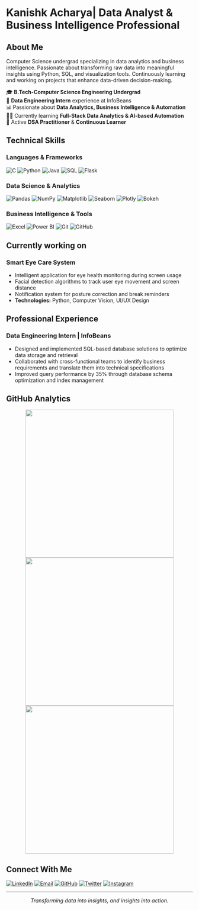 # Kanishk Acharya| Data Analyst & Business Intelligence Professional


## About Me
Computer Science undergrad specializing in data analytics and business intelligence. Passionate about transforming raw data into meaningful insights using Python, SQL, and visualization tools. Continuously learning and working on projects that enhance data-driven decision-making.

🎓 **B.Tech-Computer Science Engineering Undergrad**  
💼 **Data Engineering Intern** experience at InfoBeans  
📊 Passionate about **Data Analytics, Business Intelligence & Automation**  
👨‍💻 Currently learning **Full-Stack Data Analytics & AI-based Automation**  
🧠 Active **DSA Practitioner** & **Continuous Learner**  

## Technical Skills

### Languages & Frameworks
![C](https://img.shields.io/badge/C-A8B9CC?style=for-the-badge&logo=c&logoColor=black)
![Python](https://img.shields.io/badge/Python-3776AB?style=for-the-badge&logo=python&logoColor=white)
![Java](https://img.shields.io/badge/Java-007396?style=for-the-badge&logo=java&logoColor=white)
![SQL](https://img.shields.io/badge/SQL-4479A1?style=for-the-badge&logo=postgresql&logoColor=white)
![Flask](https://img.shields.io/badge/Flask-000000?style=for-the-badge&logo=flask&logoColor=white)

### Data Science & Analytics
![Pandas](https://img.shields.io/badge/Pandas-150458?style=for-the-badge&logo=pandas&logoColor=white)
![NumPy](https://img.shields.io/badge/Numpy-013243?style=for-the-badge&logo=numpy&logoColor=white)
![Matplotlib](https://img.shields.io/badge/Matplotlib-11557C?style=for-the-badge&logo=matplotlib&logoColor=white)
![Seaborn](https://img.shields.io/badge/Seaborn-009688?style=for-the-badge&logoColor=white)
![Plotly](https://img.shields.io/badge/Plotly-3F4F75?style=for-the-badge&logo=plotly&logoColor=white)
![Bokeh](https://img.shields.io/badge/Bokeh-FF7300?style=for-the-badge&logoColor=white)

### Business Intelligence & Tools
![Excel](https://img.shields.io/badge/Microsoft_Excel-217346?style=for-the-badge&logo=microsoft-excel&logoColor=white)
![Power BI](https://img.shields.io/badge/Power%20BI-F2C811?style=for-the-badge&logo=powerbi&logoColor=black)
![Git](https://img.shields.io/badge/Git-F05032?style=for-the-badge&logo=git&logoColor=white)
![GitHub](https://img.shields.io/badge/GitHub-181717?style=for-the-badge&logo=github&logoColor=white)

## Currently working on 

### Smart Eye Care System
- Intelligent application for eye health monitoring during screen usage
- Facial detection algorithms to track user eye movement and screen distance
- Notification system for posture correction and break reminders
- **Technologies:** Python, Computer Vision, UI/UX Design

## Professional Experience

### Data Engineering Intern | InfoBeans
- Designed and implemented SQL-based database solutions to optimize data storage and retrieval
- Collaborated with cross-functional teams to identify business requirements and translate them into technical specifications
- Improved query performance by 35% through database schema optimization and index management

## GitHub Analytics

<p align="center">
  <img src="https://github-readme-stats.vercel.app/api?username=Kanishk1507&show_icons=true&theme=transparent&hide_border=true&card_width=400" width="400">
  <img src="https://github-readme-streak-stats.herokuapp.com/?user=Kanishk1507&theme=transparent&hide_border=true" width="400">
  <img src="https://github-readme-stats.vercel.app/api/top-langs/?username=Kanishk1507&layout=compact&theme=transparent&hide_border=true" width="400">
</p>

## Connect With Me

[![LinkedIn](https://img.shields.io/badge/LinkedIn-0A66C2?style=for-the-badge&logo=linkedin&logoColor=white)](https://www.linkedin.com/in/kanishk-acharya-6a5752243)
[![Email](https://img.shields.io/badge/Email-D14836?style=for-the-badge&logo=gmail&logoColor=white)](mailto:kanishkacharya1507@gmail.com)
[![GitHub](https://img.shields.io/badge/GitHub-181717?style=for-the-badge&logo=github&logoColor=white)](https://github.com/Kanishk1507)
[![Twitter](https://img.shields.io/badge/Twitter-1DA1F2?style=for-the-badge&logo=twitter&logoColor=white)](https://twitter.com/i_amkanishk)
[![Instagram](https://img.shields.io/badge/Instagram-E4405F?style=for-the-badge&logo=instagram&logoColor=white)](https://www.instagram.com/kanishk._x15)


---

<p align="center"><em>Transforming data into insights, and insights into action.</em></p>
